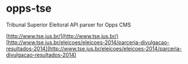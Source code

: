opps-tse
==============

Tribunal Superior Eleitoral API parser for Opps CMS 

[http://www.tse.jus.br/](http://www.tse.jus.br/)
[http://www.tse.jus.br/eleicoes/eleicoes-2014/parceria-divulgacao-resultados-2014](http://www.tse.jus.br/eleicoes/eleicoes-2014/parceria-divulgacao-resultados-2014)
